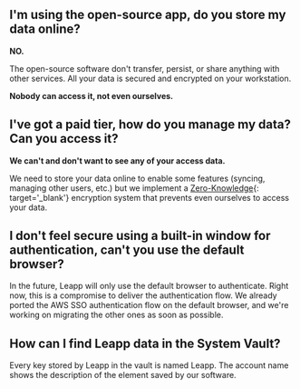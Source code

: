 ## I'm using the open-source app, do you store my data online?
**NO.**

The open-source software don't transfer, persist, or share anything with other services. All your data is secured and encrypted on your workstation.

**Nobody can access it, not even ourselves.**

## I've got a paid tier, how do you manage my data? Can you access it?

**We can't and don't want to see any of your access data.**

We need to store your data online to enable some features (syncing, managing other users, etc.) but we implement a [Zero-Knowledge](../../security/zero-knowledge/){: target='_blank'} encryption system that prevents even ourselves to access your data.

## I don't feel secure using a built-in window for authentication, can't you use the default browser?

In the future, Leapp will only use the default browser to authenticate. Right now, this is a compromise to deliver the authentication flow. We already ported the AWS SSO authentication flow on the default browser, and we're working on migrating the other ones as soon as possible.

## How can I find Leapp data in the System Vault?

Every key stored by Leapp in the vault is named Leapp. The account name shows the description of the element saved by our software.

## Where do I find the Leapp logs?

Head to the [Application data section](app-data.md).

## SSM terminal is opening but no session is starting, what can I do?

Just close the terminal and relaunch the SSM command.

## AWS CLI (or AZ CLI) is installed but Leapp can't find it, what can I do?

Leapp on macOS works in sandbox mode, so some terminal commands must be symlinked in order to work on some installations.
Just make a symlink pointing from `/usr/local/bin/aws` to the actual `aws` binary or, for AZ CLI, from `/usr/local/bin/az` to the actual `az` binary. To create
symlinks on macOS, use this command `ln -s /any/file/on/the/disk linked-file`. The command is called **ln**. If used with the 
option **-s** it will create a symbolic link in the current directory.

Examples:
```
ln -s /path/to/my/aws /usr/local/bin/aws
ln -s /path/to/my/az /usr/local/bin/az
```

## How can I add support to a new SAML 2.0 Identity Provider?

To add support tu a new SAML 2.0 Identity Provider, you have to perform the following steps:

* create a [Fork](https://github.com/Noovolari/leapp/fork) of the Noovolari/leapp GitHub repository;
* create a new Pull Request from your forked leapp GitHub repository;
* set up your local environment following _[Install dependencies and build packages](https://github.com/Noovolari/leapp/blob/master/DEVELOPMENT.md#development-environment-setup)_ section of the DEVELOPMENT.md;
* add the Identity Provider-specific authentication URL RegEx filter to the Leapp Core [authenticationUrlRegexes](https://github.com/Noovolari/leapp/blob/beadb073ea99eb71cdf56982851604172bfdba0a/packages/core/src/services/aws-saml-assertion-extraction-service.ts) Map;
* follow the last part of the _[Install dependencies and build packages](https://github.com/Noovolari/leapp/blob/master/DEVELOPMENT.md#development-environment-setup)_ section of the DEVELOPMENT.md to build the solution for both the CLI and the Desktop App;
* push your changes to your forked repository and propose to merge them to the main repository. 

If you need more details about the implementation, please check the _How to add a new SAML IdP preset authentication URL_ section of the [DEVELOPMENT.md](https://github.com/Noovolari/leapp/blob/master/DEVELOPMENT.md).

